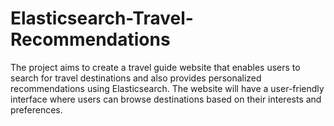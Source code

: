 # Elasticsearch-Travel-Recommendations
The project aims to create a travel guide website that enables users to search for travel destinations and also provides personalized recommendations using Elasticsearch. The website will have a user-friendly interface where users can browse destinations based on their interests and preferences.
